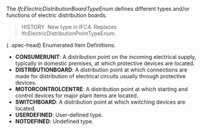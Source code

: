 ﻿The _IfcElectricDistributionBoardTypeEnum_ defines different types and/or functions of electric distribution boards.

> HISTORY&nbsp; New type in IFC4. Replaces IfcElectricDistributionPointTypeEnum.

{ .spec-head}
Enumerated Item Definitions:

* **CONSUMERUNIT**: A distribution point on the incoming electrical supply, typically in domestic premises, at which protective devices are located.
* **DISTRIBUTIONBOARD**: A distribution point at which connections are made for distribution of electrical circuits usually through protective devices.
* **MOTORCONTROLCENTRE**: A distribution point at which starting and control devices for major plant items are located.
* **SWITCHBOARD**: A distribution point at which switching devices are located.
* **USERDEFINED**: User-defined type.
* **NOTDEFINED**: Undefined type.